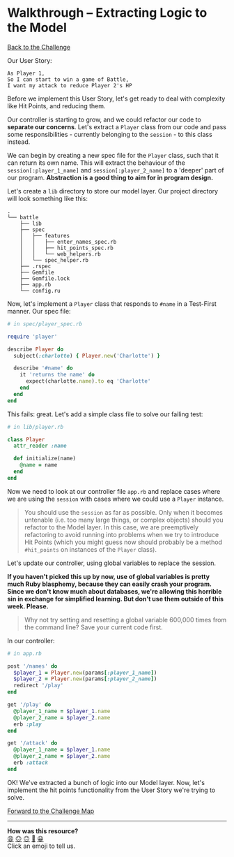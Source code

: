 # Walkthrough – Extracting Logic to the Model

[Back to the Challenge](../extracting_logic_to_the_model.md)

Our User Story:

```
As Player 1,
So I can start to win a game of Battle,
I want my attack to reduce Player 2's HP
```

Before we implement this User Story, let's get ready to deal with complexity like Hit Points, and reducing them.

Our controller is starting to grow, and we could refactor our code to **separate our concerns**. Let's extract a `Player` class from our code and pass some responsibilities - currently belonging to the `session` - to this class instead.

We can begin by creating a new spec file for the `Player` class, such that it can return its own name. This will extract the behaviour of the `session[:player_1_name]` and `session[:player_2_name]` to a 'deeper' part of our program. **Abstraction is a good thing to aim for in program design.**

Let's create a `lib` directory to store our model layer. Our project directory will look something like this:

```
.
└── battle
    ├── lib
    ├── spec
    │   ├── features
    │   │   ├── enter_names_spec.rb
    │   │   ├── hit_points_spec.rb
    │   │   └── web_helpers.rb
    │   └── spec_helper.rb
    ├── .rspec
    ├── Gemfile
    ├── Gemfile.lock
    ├── app.rb
    └── config.ru
```

Now, let's implement a `Player` class that responds to `#name` in a Test-First manner. Our spec file:

```ruby
# in spec/player_spec.rb

require 'player'

describe Player do
  subject(:charlotte) { Player.new('Charlotte') }

  describe '#name' do
    it 'returns the name' do
      expect(charlotte.name).to eq 'Charlotte'
    end
  end
end
```

This fails: great. Let's add a simple class file to solve our failing test:

```ruby
# in lib/player.rb

class Player
  attr_reader :name

  def initialize(name)
    @name = name
  end
end
```

Now we need to look at our controller file `app.rb` and replace cases where we are using the `session` with cases where we could use a `Player` instance.

> You should use the `session` as far as possible. Only when it becomes untenable (i.e. too many large things, or complex objects) should you refactor to the Model layer. In this case, we are preemptively refactoring to avoid running into problems when we try to introduce Hit Points (which you might guess now should probably be a method `#hit_points` on instances of the `Player` class).

Let's update our controller, using global variables to replace the session.

**If you haven't picked this up by now, use of global variables is pretty much Ruby blasphemy, because they can easily crash your program. Since we don't know much about databases, we're allowing this horrible sin in exchange for simplified learning. But don't use them outside of this week. Please.**

> Why not try setting and resetting a global variable 600,000 times from the command line? Save your current code first.

In our controller:

```ruby
# in app.rb

post '/names' do
  $player_1 = Player.new(params[:player_1_name])
  $player_2 = Player.new(params[:player_2_name])
  redirect '/play'
end

get '/play' do
  @player_1_name = $player_1.name
  @player_2_name = $player_2.name
  erb :play
end

get '/attack' do
  @player_1_name = $player_1.name
  @player_2_name = $player_2.name
  erb :attack
end
```

OK! We've extracted a bunch of logic into our Model layer. Now, let's implement the hit points functionality from the User Story we're trying to solve.

[Forward to the Challenge Map](../README.md)

<!-- BEGIN GENERATED SECTION DO NOT EDIT -->

---

**How was this resource?**  
[😫](https://airtable.com/shrUJ3t7KLMqVRFKR?prefill_Repository=course&prefill_File=intro_to_the_web/walkthroughs/extracting_logic_to_the_model.md&prefill_Sentiment=😫) [😕](https://airtable.com/shrUJ3t7KLMqVRFKR?prefill_Repository=course&prefill_File=intro_to_the_web/walkthroughs/extracting_logic_to_the_model.md&prefill_Sentiment=😕) [😐](https://airtable.com/shrUJ3t7KLMqVRFKR?prefill_Repository=course&prefill_File=intro_to_the_web/walkthroughs/extracting_logic_to_the_model.md&prefill_Sentiment=😐) [🙂](https://airtable.com/shrUJ3t7KLMqVRFKR?prefill_Repository=course&prefill_File=intro_to_the_web/walkthroughs/extracting_logic_to_the_model.md&prefill_Sentiment=🙂) [😀](https://airtable.com/shrUJ3t7KLMqVRFKR?prefill_Repository=course&prefill_File=intro_to_the_web/walkthroughs/extracting_logic_to_the_model.md&prefill_Sentiment=😀)  
Click an emoji to tell us.

<!-- END GENERATED SECTION DO NOT EDIT -->
